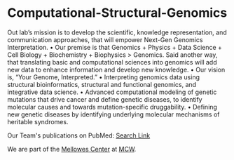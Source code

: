 # Computational-Structural-Genomics

Out lab’s mission is to develop the scientific, knowledge representation, and communication approaches, that will empower Next-Gen Genomics Interpretation.
•	Our premise is that Genomics + Physics + Data Science + Cell Biology + Biochemistry + Biophysics > Genomics. Said another way, that translating basic and computational sciences into genomics will add new data to enhance information and develop new knowledge.
•	Our vision is, “Your Genome, Interpreted.”
•	Interpreting genomics data using structural bioinformatics, structural and functional genomics, and integrative data science.
•	Advanced computational modeling of genetic mutations that drive cancer and define genetic diseases, to identify molecular causes and towards mutation-specific druggability.
•	Defining new genetic diseases by identifying underlying molecular mechanisms of heritable syndromes.

Our Team's publications on PubMed: <a href="https://pubmed.ncbi.nlm.nih.gov/?term=%22zimmermann+mt%22%5Bau%5D+AND+%28%22Iowa+State+University%22%5Bad%5D+OR+%22mayo+clinic%22%5Bad%5D+OR+%22Medical+college+of+Wisconsin%22%5Bad%5D%29&sort=date">Search Link<a>

We are part of the <a href="https://www.mcw.edu/departments/genomic-sciences-and-precision-medicine-center-gspmc">Mellowes Center</a> at <a href="https://www.mcw.edu/">MCW</a>. 
